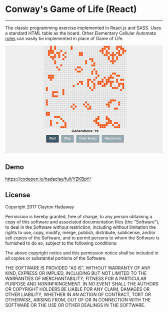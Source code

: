 # Conway's Game of Life (React)
---
The classic programming exercise implemented in React.js and SASS. Uses a standard HTML table as the board. Other Elementary Cellular Automata [rules](http://mathworld.wolfram.com/ElementaryCellularAutomaton.html) can easily be implemented in place of Game of Life.

![Screenshot](/screenshot.png?raw=true)

## Demo
https://codepen.io/hadaclay/full/YZKBpY/

## License
Copyright 2017 Clayton Hadaway

Permission is hereby granted, free of charge, to any person obtaining a copy of this software and associated documentation files (the "Software"), to deal in the Software without restriction, including without limitation the rights to use, copy, modify, merge, publish, distribute, sublicense, and/or sell copies of the Software, and to permit persons to whom the Software is furnished to do so, subject to the following conditions:

The above copyright notice and this permission notice shall be included in all copies or substantial portions of the Software.

THE SOFTWARE IS PROVIDED "AS IS", WITHOUT WARRANTY OF ANY KIND, EXPRESS OR IMPLIED, INCLUDING BUT NOT LIMITED TO THE WARRANTIES OF MERCHANTABILITY, FITNESS FOR A PARTICULAR PURPOSE AND NONINFRINGEMENT. IN NO EVENT SHALL THE AUTHORS OR COPYRIGHT HOLDERS BE LIABLE FOR ANY CLAIM, DAMAGES OR OTHER LIABILITY, WHETHER IN AN ACTION OF CONTRACT, TORT OR OTHERWISE, ARISING FROM, OUT OF OR IN CONNECTION WITH THE SOFTWARE OR THE USE OR OTHER DEALINGS IN THE SOFTWARE.
